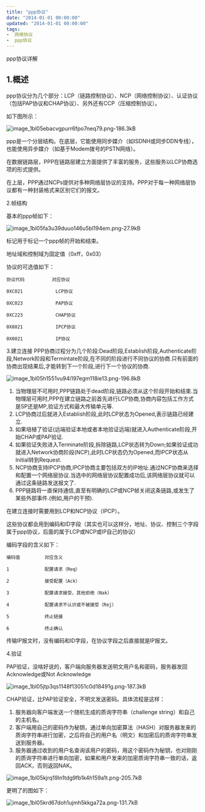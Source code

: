 ```yaml
---
title: "ppp协议"
date: "2014-01-01 00:00:00"
updated: "2014-01-01 00:00:00"
tags:
-  网络协议
-  ppp协议
---
```



ppp协议详解

[](/notename/ "archive 20140101")

## 1.概述

ppp协议分为几个部分：LCP（链路控制协议）、NCP（网络控制协议）、认证协议（包括PAP协议和CHAP协议）、另外还有CCP（压缩控制协议）。

如下图所示：

![image_1bl05ebacvgpurr6fpo7neq79.png-186.3kB][1]

ppp是一个分层结构。在底层，它能使用同步媒介（如ISDNH或同步DDN专线），也能使用异步媒介（如基于Modem拨号的PSTN网络）。

在数据链路层，PPP在链路层建立方面提供了丰富的服务，这些服务以LCP协商选项的形式提供。

在上层，PPP通过NCPs提供对多种网络层协议的支持。PPP对于每一种网络层协议都有一种封装格式来区别它们的报文。

2.帧结构

基本的ppp帧如下：

![image_1bl05fa3u39duuo146u5bl194em.png-27.9kB][2]

标记用于标记一个ppp帧的开始和结束。

地址域和控制域为固定值（0xff，0x03）

协议的可选值如下：

```
协议代码          对应协议

0XC021            LCP协议

0XC023            PAP协议

0XC223            CHAP协议

0X8021            IPCP协议

0X0021            IP协议
```

3.建立连接
PPP协商过程分为几个阶段:Dead阶段,Establish阶段,Authenticate阶段,Network阶段和Termintate阶段,在不同的阶段进行不同协议的协商.只有前面的协商出现结果后,才能转到下一个阶段,进行下一个协议的协商.

![image_1bl05h1551vu94i197egm118ie13.png-196.8kB][3]

1. 当物理层不可用时,PPP链路处于dead阶段,链路必须从这个阶段开始和结束.当物理层可用时,PPP在建立链路之前首先进行LCP协商,协商内容包括工作方式是SP还是MP,验证方式和最大传输单元等.
1. LCP协商过后就进入Establish阶段,此时LCP状态为Opened,表示链路已经建立.
1. 如果培植了验证(远端验证本地或者本地验证远端)就进入Authenticate阶段,开始CHAP或PAP验证.
1. 如果验证失败进入Terminate阶段,拆除链路,LCP状态转为Down;如果验证成功就进入Network协商阶段(NCP),此时LCP状态仍为Opened,而IPCP状态从Initial转到Request.
1. NCP协商支持IPCP协商,IPCP协商主要包括双方的IP地址.通过NCP协商来选择和配置一个网络层协议.当选中的网络层协议配置成功后,该网络层协议就可以通过这条链路发送报文了.
1. PPP链路将一直保持通信,直至有明确的LCP或NCP帧关闭这条链路,或发生了某些外部事件.(例如,用户的干预).

在建立连接时需要用到LCP和NCP协议（IPCP）。

这些协议都会用到编码和ID字段（其实也可以这样分，地址、协议、控制三个字段属于ppp协议，后面的属于LCP或NCP或IP自己的协议）

编码字段的含义如下：

```
编码值	        对应含义

1             配置请求（Req）

2             接受配置（Ack）

3             配置请求接受，其他拒绝（Nak）

4             配置请求不认识或不被接受（Rej）

5             终止链接

6             终止确认
```

传输IP报文时，没有编码和ID字段，在协议字段之后直接就是IP报文。

4.验证

PAP验证，没啥好说的，客户端向服务器发送明文用户名和密码，服务器发回Acknowledge或Not Acknowledge

![image_1bl05jtp3qs1148f13051c0d18491g.png-187.3kB][4]

CHAP验证，比PAP验证安全，不明文发送密码。具体流程是这样：

1. 服务器向客户端发送一个随机生成的质询字符串（challenge string）和自己的主机名。
2. 客户端用自己的密码作为秘钥，通过单向加密算法（HASH）对服务器发来的质询字符串进行加密，之后将自己的用户名（明文）和加密后的质询字符串发送到服务器。
3. 服务器通过收到的用户名查询该用户的密码，用这个密码作为秘钥，也对刚刚的质询字符串进行单向加密，如果和用户发来的加密质询字符串一致的话，返回ACK，否则返回NAK。

![image_1bl05kjrq19ln1tdg9fb1k4h159a1t.png-205.7kB][5]

更明了的图如下：

![image_1bl05krd67doh1ujmh5kkga72a.png-131.7kB][6]

  [1]: http://static.zybuluo.com/zwh8800/a6hlyfbtpz4boecszdsyxzx3/image_1bl05ebacvgpurr6fpo7neq79.png
  [2]: http://static.zybuluo.com/zwh8800/r3biqwsowcpafr5ecs8neoeq/image_1bl05fa3u39duuo146u5bl194em.png
  [3]: http://static.zybuluo.com/zwh8800/7wzboy6euy4kf8va6pprg1u1/image_1bl05h1551vu94i197egm118ie13.png
  [4]: http://static.zybuluo.com/zwh8800/gwucrscztqpdjg9s762gdu14/image_1bl05jtp3qs1148f13051c0d18491g.png
  [5]: http://static.zybuluo.com/zwh8800/xnl0u041txsy909p91bwigvd/image_1bl05kjrq19ln1tdg9fb1k4h159a1t.png
  [6]: http://static.zybuluo.com/zwh8800/3a6w8fs79dilcdzuberagmpt/image_1bl05krd67doh1ujmh5kkga72a.png
